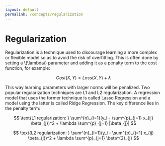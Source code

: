 ```yaml
---
layout: default
permalink: /concepts/regularization
---
```


# Regularization
Regularization is a technique used to discourage learning a more complex or flexible model so as to avoid the risk of overfitting. This is often done by setting a \\(\lambda\\) parameter and adding it as a penalty term to the cost function, for example:

$$
Cost(X, Y) = Loss(X, Y) + \lambda
$$

This way learning parameters with larger norms will be penalized. Two popular regularization techniques are L1 and L2 regularization. A regression model that uses the former technique is called Lasso Regression and a model using the latter is called Ridge Regression. The key difference lies in the penalty term:

$$
\text{L1 regularization: } \sum^{n}_{i=1}(y_i - \sum^{p}_{j=1} x_{ij} \beta_{j})^2 + \lambda \sum^{p}_{j=1} |\beta_{j}|
$$

$$
\text{L2 regularization: } \sum^{n}_{i=1}(y_i - \sum^{p}_{j=1} x_{ij} \beta_{j})^2 + \lambda \sum^{p}_{j=1} \beta^{2}_{j}
$$


